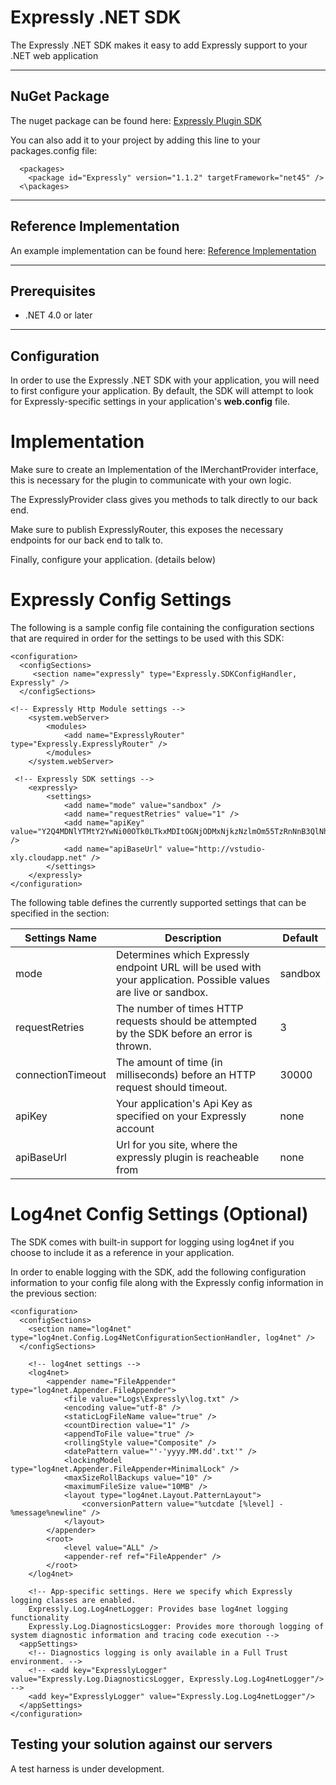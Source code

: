 # Expressly .NET SDK
The Expressly .NET SDK makes it easy to add Expressly support to your .NET web application

* * *
## NuGet Package

The nuget package can be found here: [Expressly Plugin SDK](https://www.nuget.org/packages/Expressly/)

You can also add it to your project by adding this line to your packages.config file:

```
  <packages>
    <package id="Expressly" version="1.1.2" targetFramework="net45" />
  <\packages>
```

* * *
## Reference Implementation

An example implementation can be found here: [Reference Implementation](https://github.com/expressly/expressly-plugin-dotnet-reference-implementation)

* * *
## Prerequisites

- .NET 4.0 or later

* * *
## Configuration
In order to use the Expressly .NET SDK with your application, you will need to first configure your application. By default, the SDK will attempt to look for Expressly-specific settings in your application's **web.config** file.

# Implementation

Make sure to create an Implementation of the IMerchantProvider interface, this is necessary for the plugin to communicate with your own logic.

The ExpresslyProvider class gives you methods to talk directly to our back end.

Make sure to publish ExpresslyRouter, this exposes the necessary endpoints for our back end to talk to.

Finally, configure your application. (details below)

# Expressly Config Settings

The following is a sample config file containing the configuration sections that are required in order for the settings to be used with this SDK:

```
<configuration>
  <configSections>
     <section name="expressly" type="Expressly.SDKConfigHandler, Expressly" />
  </configSections>

<!-- Expressly Http Module settings -->
    <system.webServer>
        <modules>
            <add name="ExpresslyRouter" type="Expressly.ExpresslyRouter" />
        </modules>
    </system.webServer>

 <!-- Expressly SDK settings -->
    <expressly>
        <settings>
            <add name="mode" value="sandbox" />
            <add name="requestRetries" value="1" />
            <add name="apiKey" value="Y2Q4MDNlYTMtY2YwNi00OTk0LTkxMDItOGNjODMxNjkzNzlmOm55TzRnNnB3QlNhZFB3WjhTVmNzeXdkVUE5VlNXeUU2" />
            <add name="apiBaseUrl" value="http://vstudio-xly.cloudapp.net" />
        </settings>
    </expressly>
</configuration>
```
The following table defines the currently supported settings that can be specified in the <expressly> section:
  
| Settings Name | Description | Default |
|-------------------|------------------------------------------------------------------------------------------------------------------|---------|
| mode | Determines which Expressly endpoint URL will be used with your application. Possible values are live or sandbox. | sandbox |
| requestRetries | The number of times HTTP requests should be attempted by the SDK before an error is thrown. | 3 |
| connectionTimeout | The amount of time (in milliseconds) before an HTTP request should timeout. | 30000 |
| apiKey | Your application's Api Key as specified on your Expressly account | none |
| apiBaseUrl | Url for you site, where the expressly plugin is reacheable from | none |
  

# Log4net Config Settings (Optional)

The SDK comes with built-in support for logging using log4net if you choose to include it as a reference in your application.

In order to enable logging with the SDK, add the following configuration information to your config file along with the Expressly config information in the previous section:
```
<configuration>
  <configSections>
    <section name="log4net" type="log4net.Config.Log4NetConfigurationSectionHandler, log4net" />
  </configSections>

    <!-- log4net settings -->
    <log4net>
        <appender name="FileAppender" type="log4net.Appender.FileAppender">
            <file value="Logs\Expressly\log.txt" />
            <encoding value="utf-8" />
            <staticLogFileName value="true" />
            <countDirection value="1" />
            <appendToFile value="true" />
            <rollingStyle value="Composite" />
            <datePattern value="'-'yyyy.MM.dd'.txt'" />
            <lockingModel type="log4net.Appender.FileAppender+MinimalLock" />
            <maxSizeRollBackups value="10" />
            <maximumFileSize value="10MB" />
            <layout type="log4net.Layout.PatternLayout">
                <conversionPattern value="%utcdate [%level] - %message%newline" />
            </layout>
        </appender>
        <root>
            <level value="ALL" />
            <appender-ref ref="FileAppender" />
        </root>
    </log4net>
    
    <!-- App-specific settings. Here we specify which Expressly logging classes are enabled.
    Expressly.Log.Log4netLogger: Provides base log4net logging functionality
    Expressly.Log.DiagnosticsLogger: Provides more thorough logging of system diagnostic information and tracing code execution -->
  <appSettings>
    <!-- Diagnostics logging is only available in a Full Trust environment. -->
    <!-- <add key="ExpresslyLogger" value="Expressly.Log.DiagnosticsLogger, Expressly.Log.Log4netLogger"/> -->
    <add key="ExpresslyLogger" value="Expressly.Log.Log4netLogger"/>
  </appSettings>
</configuration>
```

## Testing your solution against our servers

A test harness is under development.
